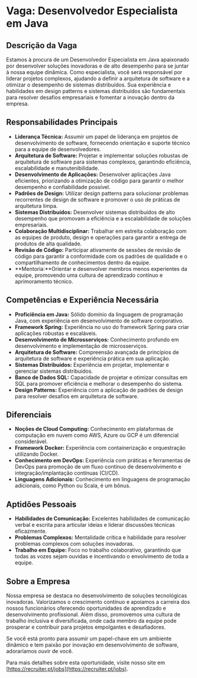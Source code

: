 
# Vaga: Desenvolvedor Especialista em Java

## Descrição da Vaga

Estamos à procura de um Desenvolvedor Especialista em Java apaixonado por desenvolver soluções inovadoras e de alto desempenho para se juntar à nossa equipe dinâmica. Como especialista, você será responsável por liderar projetos complexos, ajudando a definir a arquitetura de software e a otimizar o desempenho de sistemas distribuídos. Sua experiência e habilidades em design patterns e sistemas distribuídos são fundamentais para resolver desafios empresariais e fomentar a inovação dentro da empresa.

## Responsabilidades Principais

- **Liderança Técnica:** Assumir um papel de liderança em projetos de desenvolvimento de software, fornecendo orientação e suporte técnico para a equipe de desenvolvedores.
- **Arquitetura de Software:** Projetar e implementar soluções robustas de arquitetura de software para sistemas complexos, garantindo eficiência, escalabilidade e manutenibilidade.
- **Desenvolvimento de Aplicações:** Desenvolver aplicações Java eficientes, priorizando a otimização de código para garantir o melhor desempenho e confiabilidade possível.
- **Padrões de Design:** Utilizar design patterns para solucionar problemas recorrentes de design de software e promover o uso de práticas de arquitetura limpa.
- **Sistemas Distribuídos:** Desenvolver sistemas distribuídos de alto desempenho que promovam a eficiência e a escalabilidade de soluções empresariais.
- **Colaboração Multidisciplinar:** Trabalhar em estreita colaboração com as equipes de produto, design e operações para garantir a entrega de produtos de alta qualidade.
- **Revisão de Código:** Participar ativamente de sessões de revisão de código para garantir a conformidade com os padrões de qualidade e o compartilhamento de conhecimentos dentro da equipe.
- **Mentoria:**Orientar e desenvolver membros menos experientes da equipe, promovendo uma cultura de aprendizado contínuo e aprimoramento técnico.

## Competências e Experiência Necessária

- **Proficiência em Java:** Sólido domínio da linguagem de programação Java, com experiência em desenvolvimento de software corporativo.
- **Framework Spring:** Experiência no uso do framework Spring para criar aplicações robustas e escaláveis.
- **Desenvolvimento de Microsserviços:** Conhecimento profundo em desenvolvimento e implementação de microsserviços.
- **Arquitetura de Software:** Compreensão avançada de princípios de arquitetura de software e experiência prática em sua aplicação.
- **Sistemas Distribuídos:** Experiência em projetar, implementar e gerenciar sistemas distribuídos.
- **Banco de Dados SQL:** Capacidade de projetar e otimizar consultas em SQL para promover eficiência e melhorar o desempenho do sistema.
- **Design Patterns:** Experiência com a aplicação de padrões de design para resolver desafios em arquitetura de software.

## Diferenciais

- **Noções de Cloud Computing:** Conhecimento em plataformas de computação em nuvem como AWS, Azure ou GCP é um diferencial considerável.
- **Framework Docker:** Experiência com containerização e orquestração utilizando Docker.
- **Conhecimento em DevOps:** Experiência com práticas e ferramentas de DevOps para promoção de um fluxo contínuo de desenvolvimento e integração/implantação contínuas (CI/CD).
- **Linguagens Adicionais:** Conhecimento em linguagens de programação adicionais, como Python ou Scala, é um bônus.

## Aptidões Pessoais

- **Habilidades de Comunicação:** Excelentes habilidades de comunicação verbal e escrita para articular ideias e liderar discussões técnicas eficazmente.
- **Problemas Complexos:** Mentalidade crítica e habilidade para resolver problemas complexos com soluções inovadoras.
- **Trabalho em Equipe:** Foco no trabalho colaborativo, garantindo que todas as vozes sejam ouvidas e incentivando o envolvimento de toda a equipe.

## Sobre a Empresa

Nossa empresa se destaca no desenvolvimento de soluções tecnológicas inovadoras. Valorizamos o crescimento contínuo e apoiamos a carreira dos nossos funcionários oferecendo oportunidades de aprendizado e desenvolvimento profissional. Além disso, promovemos uma cultura de trabalho inclusiva e diversificada, onde cada membro da equipe pode prosperar e contribuir para projetos empolgantes e desafiadores.

Se você está pronto para assumir um papel-chave em um ambiente dinâmico e tem paixão por inovação em desenvolvimento de software, adoraríamos ouvir de você.

Para mais detalhes sobre esta oportunidade, visite nosso site em [https://recruiter.pt/jobs](https://recruiter.pt/jobs).
